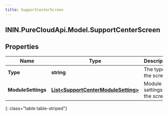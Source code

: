 ```yaml
---
title: SupportCenterScreen
---
```

## ININ.PureCloudApi.Model.SupportCenterScreen

## Properties

|Name | Type | Description | Notes|
|------------ | ------------- | ------------- | -------------|
| **Type** | **string** | The type of the screen | [optional] |
| **ModuleSettings** | [**List&lt;SupportCenterModuleSetting&gt;**](SupportCenterModuleSetting.html) | Module settings for the screen | [optional] |
{: class="table table-striped"}


